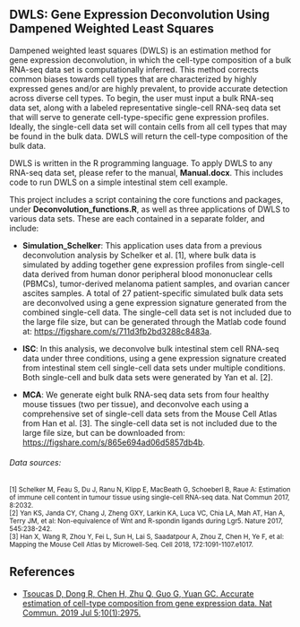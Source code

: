 ## DWLS: Gene Expression Deconvolution Using Dampened Weighted Least Squares

Dampened weighted least squares (DWLS) is an estimation method for gene expression deconvolution, in which the cell-type composition of a bulk RNA-seq data set is computationally inferred.  This method corrects common biases towards cell types that are characterized by highly expressed genes and/or are highly prevalent, to provide accurate detection across diverse cell types.  To begin, the user must input a bulk RNA-seq data set, along with a labeled representative single-cell RNA-seq data set that will serve to generate cell-type-specific gene expression profiles.  Ideally, the single-cell data set will contain cells from all cell types that may be found in the bulk data.  DWLS will return the cell-type composition of the bulk data.

DWLS is written in the R programming language.  To apply DWLS to any RNA-seq data set, please refer to the manual, **Manual.docx**.  This includes code to run DWLS on a simple intestinal stem cell example.

This project includes a script containing the core functions and packages, under **Deconvolution_functions.R**, as well as three applications of DWLS to various data sets.  These are each contained in a separate folder, and include:
 
 - **Simulation_Schelker**: This application uses data from a previous deconvolution analysis by Schelker et al. [1], where bulk data is simulated by adding together gene expression profiles from single-cell data derived from human donor peripheral blood mononuclear cells (PBMCs), tumor-derived melanoma patient samples, and ovarian cancer ascites samples. A total of 27 patient-specific simulated bulk data sets are deconvolved using a gene expression signature generated from the combined single-cell data. The single-cell data set is not included due to the large file size, but can be generated through the Matlab code found at: https://figshare.com/s/711d3fb2bd3288c8483a.
 
 - **ISC**: In this analysis, we deconvolve bulk intestinal stem cell RNA-seq data under three conditions, using a gene expression signature created from intestinal stem cell single-cell data sets under multiple conditions.  Both single-cell and bulk data sets were generated by Yan et al. [2].
 
 - **MCA**: We generate eight bulk RNA-seq data sets from four healthy mouse tissues (two per tissue), and deconvolve each using a comprehensive set of single-cell data sets from the Mouse Cell Atlas from Han et al. [3].  The single-cell data set is not included due to the large file size, but can be downloaded from: https://figshare.com/s/865e694ad06d5857db4b.
 
 ###### Data sources:<br />
 <sub> [1] Schelker M, Feau S, Du J, Ranu N, Klipp E, MacBeath G, Schoeberl B, Raue A: Estimation of immune cell content in tumour tissue using single-cell RNA-seq data. Nat Commun 2017, 8:2032. <br />
 [2] Yan KS, Janda CY, Chang J, Zheng GXY, Larkin KA, Luca VC, Chia LA, Mah AT, Han A, Terry JM, et al: Non-equivalence of Wnt and R-spondin ligands during Lgr5. Nature 2017, 545:238-242. <br />
 [3] Han X, Wang R, Zhou Y, Fei L, Sun H, Lai S, Saadatpour A, Zhou Z, Chen H, Ye F, et al: Mapping the Mouse Cell Atlas by Microwell-Seq. Cell 2018, 172:1091-1107.e1017.

## References

  - [Tsoucas D, Dong R, Chen H, Zhu Q, Guo G, Yuan GC. Accurate estimation of cell-type composition from gene expression data. Nat Commun. 2019 Jul 5;10(1):2975.](https://www.nature.com/articles/s41467-019-10802-z)
